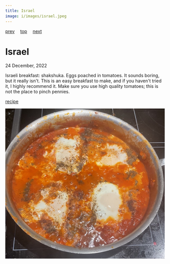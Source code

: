 ```yaml
---
title: Israel
image: i/images/israel.jpeg
---
```

[prev](ireland.md)&emsp;
[top](../index.md)&emsp;
[next](italy.md)
# Israel
24 December, 2022

Israeli breakfast: shakshuka. Eggs poached in tomatoes. It sounds
boring, but it really isn't. This is an easy breakfast to make, and if
you haven't tried it, I highly recommend it. Make sure you use high
quality tomatoes; this is not the place to pinch pennies.

[recipe](https://www.thetasteofkosher.com/authentic-israeli-shakshuka/)

![breakfast](images/israel.jpeg)
